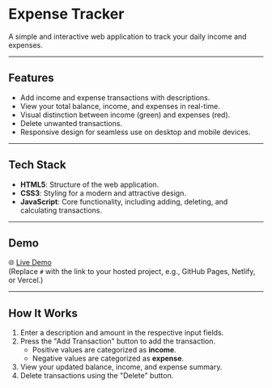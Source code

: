 


# **Expense Tracker**

A simple and interactive web application to track your daily income and expenses. 

---

## **Features**
- Add income and expense transactions with descriptions.
- View your total balance, income, and expenses in real-time.
- Visual distinction between income (green) and expenses (red).
- Delete unwanted transactions.
- Responsive design for seamless use on desktop and mobile devices.

---

## **Tech Stack**
- **HTML5**: Structure of the web application.
- **CSS3**: Styling for a modern and attractive design.
- **JavaScript**: Core functionality, including adding, deleting, and calculating transactions.

---

## **Demo**
🌐 [Live Demo](#)  
(Replace `#` with the link to your hosted project, e.g., GitHub Pages, Netlify, or Vercel.)

---


## **How It Works**
1. Enter a description and amount in the respective input fields.
2. Press the "Add Transaction" button to add the transaction.
   - Positive values are categorized as **income**.
   - Negative values are categorized as **expense**.
3. View your updated balance, income, and expense summary.
4. Delete transactions using the "Delete" button.
